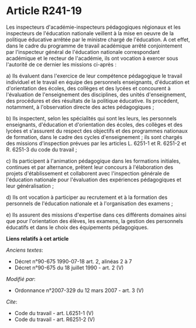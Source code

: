 # Article R241-19

Les inspecteurs d'académie-inspecteurs pédagogiques régionaux et les inspecteurs de l'éducation nationale veillent à la mise
en oeuvre de la politique éducative arrêtée par le ministre chargé de l'éducation. A cet effet, dans le cadre du programme de
travail académique arrêté conjointement par l'inspecteur général de l'éducation nationale correspondant académique et le
recteur de l'académie, ils ont vocation à exercer sous l'autorité de ce dernier les missions ci-après : 

a) Ils évaluent dans l'exercice de leur compétence pédagogique le travail individuel et le travail en équipe des personnels
enseignants, d'éducation et d'orientation des écoles, des collèges et des lycées et concourent à l'évaluation de
l'enseignement des disciplines, des unités d'enseignement, des procédures et des résultats de la politique éducative. Ils
procèdent, notamment, à l'observation directe des actes pédagogiques ; 

b) Ils inspectent, selon les spécialités qui sont les leurs, les personnels enseignants, d'éducation et d'orientation des
écoles, des collèges et des lycées et s'assurent du respect des objectifs et des programmes nationaux de formation, dans le
cadre des cycles d'enseignement ; ils sont chargés des missions d'inspection prévues par les articles L. 6251-1 et R. 6251-2
et R. 6251-3 du code du travail ; 

c) Ils participent à l'animation pédagogique dans les formations initiales, continues et par alternance, prêtent leur
concours à l'élaboration des projets d'établissement et collaborent avec l'inspection générale de l'éducation nationale pour
l'évaluation des expériences pédagogiques et leur généralisation ; 

d) Ils ont vocation à participer au recrutement et à la formation des personnels de l'éducation nationale et à l'organisation
des examens ; 

e) Ils assurent des missions d'expertise dans ces différents domaines ainsi que pour l'orientation des élèves, les examens,
la gestion des personnels éducatifs et dans le choix des équipements pédagogiques.

**Liens relatifs à cet article**

_Anciens textes_:

  - Décret n°90-675 1990-07-18 art. 2, alinéas 2 à 7
  - Décret n°90-675 du 18 juillet 1990 - art. 2 (V)

_Modifié par_:

  - Ordonnance n°2007-329 du 12 mars 2007 - art. 3 (V)

_Cite_:

  - Code du travail - art. L6251-1 (V)
  - Code du travail - art. R6251-2 (V)
